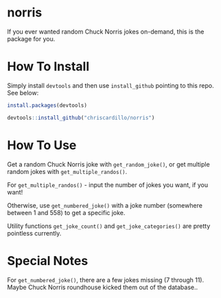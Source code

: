# norris

If you ever wanted random Chuck Norris jokes on-demand, this is the package for you.

# How To Install

Simply install `devtools` and then use `install_github` pointing to this repo. See below:

```r
install.packages(devtools)

devtools::install_github("chriscardillo/norris")
```
# How To Use

Get a random Chuck Norris joke with `get_random_joke()`, or get multiple random jokes with `get_multiple_randos()`.

For `get_multiple_randos()` - input the number of jokes you want, if you want!

Otherwise, use `get_numbered_joke()` with a joke number (somewhere between 1 and 558) to get a specific joke.

Utility functions `get_joke_count()` and `get_joke_categories()` are pretty pointless currently.

# Special Notes

For `get_numbered_joke()`, there are a few jokes missing (7 through 11). Maybe Chuck Norris roundhouse kicked them out of the database..
